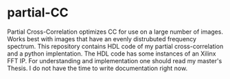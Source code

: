 # partial-CC
Partial Cross-Correlation optimizes CC for use on a large number of images. Works best with images that have an evenly distrubuted frequency spectrum.
This repository contains HDL code of my partial cross-correlation  and a python implentation. The HDL code has some instances of an Xilinx FFT IP. 
For understanding and implementation one should read my master's Thesis. I do not have the time to write documentation right now.
